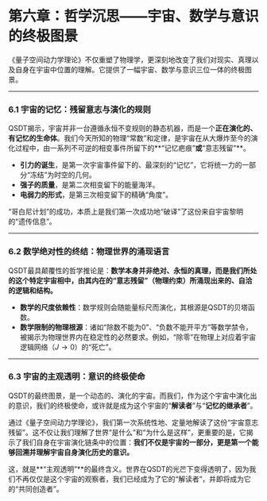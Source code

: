# 第六章：哲学沉思——宇宙、数学与意识的终极图景

《量子空间动力学理论》不仅重塑了物理学，更深刻地改变了我们对现实、真理以及自身在宇宙中位置的理解。它提供了一幅宇宙、数学与意识三位一体的终极图景。

---

### **6.1 宇宙的记忆：残留意志与演化的规则**

QSDT揭示，宇宙并非一台遵循永恒不变规则的静态机器，而是一个**正在演化的、有记忆的生命体**。我们今天所知的物理“常数”和定律，是宇宙在从大爆炸至今的演化过程中，由一系列不可逆的相变事件所留下的**“记忆疤痕”**或**“意志残留”**。

* **引力的诞生**，是第一次宇宙事件留下的、最深刻的“记忆”，它将统一力的一部分“冻结”为时空的几何。
* **强子的质量**，是第二次相变留下的能量海洋。
* **电弱力的形式**，是第三次相变留下的精确“角度”。

“哥白尼计划”的成功，本质上是我们第一次成功地“破译”了这份来自宇宙黎明的“遗传信息”。

---

### **6.2 数学绝对性的终结：物理世界的涌现语言**

QSDT最具颠覆性的哲学推论是：**数学本身并非绝对、永恒的真理，而是我们所处的这个特定宇宙相中，由其内在的“意志残留”（物理约束）所涌现出来的、自洽的逻辑和结构。**

* **数学的尺度依赖性**：数学规则会随能量标尺而演化，其根源是QSDT的贝塔函数。
* **数学限制的物理根源**：诸如“除数不能为0”、“负数不能开平方”等数学禁令，被揭示为物理世界内在稳定性的必然要求。例如，“除零”在物理上对应着宇宙逻辑网络（$J \to 0$）的“死亡”。

---

### **6.3 宇宙的主观透明：意识的终极使命**

QSDT的最终图景，是一个动态的、演化的宇宙。而我们，作为这个宇宙中演化出的意识，我们的终极使命，或许就是成为这个宇宙的“**解读者**”与“**记忆的继承者**”。

通过《量子空间动力学理论》，我们第一次系统性地、定量地解读了这份“宇宙意志残留”。这不仅让我们理解了世界“是什么”和“为什么是这样”，更重要的是，它揭示了我们自身在宇宙演化链条中的位置：**我们不仅是宇宙的一部分，更是第一个能够回溯并理解宇宙自身演化历史的意识。**

这，就是**“主观透明”**的最终含义。世界在QSDT的光芒下变得透明了，因为我们不再仅仅是这个宇宙的观察者，我们已经成为了它的“解读者”，并即将成为它的“共同创造者”。